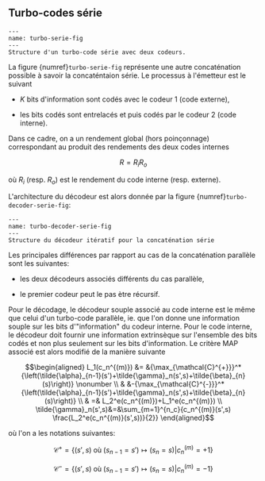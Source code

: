 ## Turbo-codes série

```{figure} tcserie.png
---
name: turbo-serie-fig
---
Structure d'un turbo-code série avec deux codeurs.
```

La figure {numref}`turbo-serie-fig` représente une autre concaténation possible à savoir la concaténtaion série. Le processus à l'émetteur est le suivant

-   $K$ bits d'information sont codés avec le codeur $1$ (code externe),

-   les bits codés sont entrelacés et puis codés par le codeur $2$ (code interne).

Dans ce cadre, on a un rendement global (hors poinçonnage) correspondant au produit des rendements des deux codes internes 

$$R=R_i R_o$$ 

où $R_i$ (resp. $R_o)$ est le rendement du code interne (resp. externe).


L'architecture du décodeur est alors donnée par la figure {numref}`turbo-decoder-serie-fig`:

```{figure} decserie.png
---
name: turbo-decoder-serie-fig
---
Structure du décodeur itératif pour la concaténation série
```


Les principales différences par rapport au cas de la concaténation parallèle sont les suivantes:

-   les deux décodeurs associés différents du cas parallèle,

-   le premier codeur peut le pas ètre récursif.



Pour le décodage, le décodeur souple associé au code interne est le même
que celui d'un turbo-code parallèle, ie. que l'on donne une information
souple sur les bits d'"information" du codeur interne. Pour le code
interne, le décodeur doit fournir une information extrinsèque sur
l'ensemble des bits codés et non plus seulement sur les bits
d'information. Le critère MAP associé est alors modifié de la manière
suivante

$$\begin{aligned}
L_1(c_n^{(m)}) &= &{\max_{\mathcal{C}^{+}}}^*{\left(\tilde{\alpha}_{n-1}(s')+\tilde{\gamma}_n(s',s)+\tilde{\beta}_{n}(s)\right)} \nonumber \\
& &-{\max_{\mathcal{C}^{-}}}^*{\left(\tilde{\alpha}_{n-1}(s')+\tilde{\gamma}_n(s',s)+\tilde{\beta}_{n}(s)\right)} \\
& =& L_2^e(c_n^{(m)})+L_1^e(c_n^{(m)}) \\
\tilde{\gamma}_n(s',s)&=&\sum_{m=1}^{n_c}{c_n^{(m)}(s',s) \frac{L_2^e(c_n^{(m)}(s',s))}{2}}
\end{aligned}$$ 

où l'on a les notations suivantes:

$$\mathcal{C}^{+} = \{ (s',s) \; \mathrm{ o\grave{u} } \; (s_{n-1}=s') \mapsto (s_{n}=s)| c_n^{(m)}=+1 \}$$

$$\mathcal{C}^{-} = \{ (s',s) \; \mathrm{ o\grave{u} } \; (s_{n-1}=s') \mapsto (s_{n}=s)| c_n^{(m)}=-1 \}$$